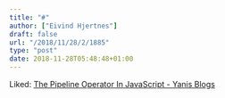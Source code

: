 ```yaml
---
title: "#"
author: ["Eivind Hjertnes"]
draft: false
url: "/2018/11/28/2/1885"
type: "post"
date: 2018-11-28T05:48:48+01:00
---
```


Liked: [The
Pipeline Operator In JavaScript - Yanis Blogs](https://yanis.blog/the-pipeline-operator-in-javascript/)
